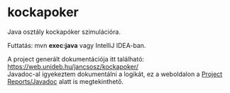 kockapoker
=========

Java osztály kockapóker szimulációra.

Futtatás: mvn **exec:java** vagy IntelliJ IDEA-ban.

A project generált dokumentációja itt található: https://web.unideb.hu/jancsosz/kockapoker/  
Javadoc-al igyekeztem dokumentálni a logikát, ez a weboldalon a [Project Reports/Javadoc](https://web.unideb.hu/jancsosz/kockapoker/apidocs/jatek/package-summary.html) alatt is megtekinthető.
